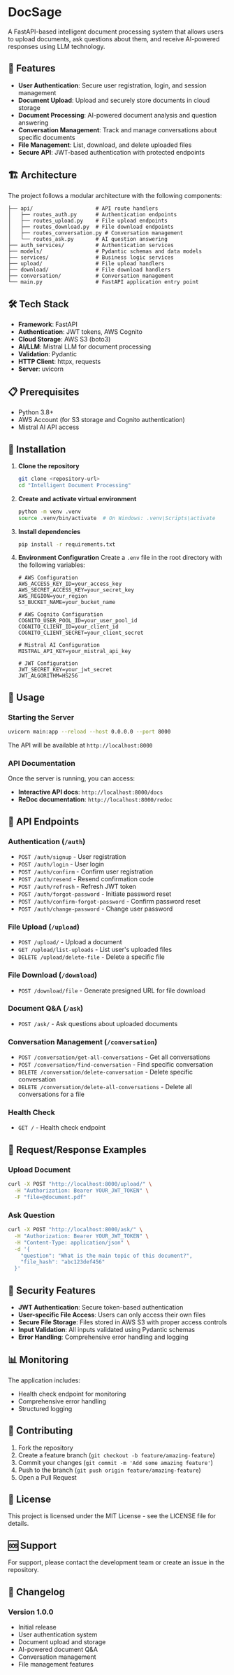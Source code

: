 # DocSage

A FastAPI-based intelligent document processing system that allows users to upload documents, ask questions about them, and receive AI-powered responses using LLM technology.

## 🚀 Features

- **User Authentication**: Secure user registration, login, and session management
- **Document Upload**: Upload and securely store documents in cloud storage
- **Document Processing**: AI-powered document analysis and question answering
- **Conversation Management**: Track and manage conversations about specific documents
- **File Management**: List, download, and delete uploaded files
- **Secure API**: JWT-based authentication with protected endpoints

## 🏗️ Architecture

The project follows a modular architecture with the following components:

```
├── api/                    # API route handlers
│   ├── routes_auth.py      # Authentication endpoints
│   ├── routes_upload.py    # File upload endpoints
│   ├── routes_download.py  # File download endpoints
│   ├── routes_conversation.py # Conversation management
│   └── routes_ask.py       # AI question answering
├── auth_services/          # Authentication services
├── models/                 # Pydantic schemas and data models
├── services/               # Business logic services
├── upload/                 # File upload handlers
├── download/               # File download handlers
├── conversation/           # Conversation management
└── main.py                 # FastAPI application entry point
```

## 🛠️ Tech Stack

- **Framework**: FastAPI
- **Authentication**: JWT tokens, AWS Cognito
- **Cloud Storage**: AWS S3 (boto3)
- **AI/LLM**: Mistral LLM for document processing
- **Validation**: Pydantic
- **HTTP Client**: httpx, requests
- **Server**: uvicorn

## 📋 Prerequisites

- Python 3.8+
- AWS Account (for S3 storage and Cognito authentication)
- Mistral AI API access

## 🔧 Installation

1. **Clone the repository**
   ```bash
   git clone <repository-url>
   cd "Intelligent Document Processing"
   ```

2. **Create and activate virtual environment**
   ```bash
   python -m venv .venv
   source .venv/bin/activate  # On Windows: .venv\Scripts\activate
   ```

3. **Install dependencies**
   ```bash
   pip install -r requirements.txt
   ```

4. **Environment Configuration**
   Create a `.env` file in the root directory with the following variables:
   ```env
   # AWS Configuration
   AWS_ACCESS_KEY_ID=your_access_key
   AWS_SECRET_ACCESS_KEY=your_secret_key
   AWS_REGION=your_region
   S3_BUCKET_NAME=your_bucket_name
   
   # AWS Cognito Configuration
   COGNITO_USER_POOL_ID=your_user_pool_id
   COGNITO_CLIENT_ID=your_client_id
   COGNITO_CLIENT_SECRET=your_client_secret
   
   # Mistral AI Configuration
   MISTRAL_API_KEY=your_mistral_api_key
   
   # JWT Configuration
   JWT_SECRET_KEY=your_jwt_secret
   JWT_ALGORITHM=HS256
   ```

## 🚀 Usage

### Starting the Server

```bash
uvicorn main:app --reload --host 0.0.0.0 --port 8000
```

The API will be available at `http://localhost:8000`

### API Documentation

Once the server is running, you can access:
- **Interactive API docs**: `http://localhost:8000/docs`
- **ReDoc documentation**: `http://localhost:8000/redoc`

## 🔗 API Endpoints

### Authentication (`/auth`)
- `POST /auth/signup` - User registration
- `POST /auth/login` - User login
- `POST /auth/confirm` - Confirm user registration
- `POST /auth/resend` - Resend confirmation code
- `POST /auth/refresh` - Refresh JWT token
- `POST /auth/forgot-password` - Initiate password reset
- `POST /auth/confirm-forgot-password` - Confirm password reset
- `POST /auth/change-password` - Change user password

### File Upload (`/upload`)
- `POST /upload/` - Upload a document
- `GET /upload/list-uploads` - List user's uploaded files
- `DELETE /upload/delete-file` - Delete a specific file

### File Download (`/download`)
- `POST /download/file` - Generate presigned URL for file download

### Document Q&A (`/ask`)
- `POST /ask/` - Ask questions about uploaded documents

### Conversation Management (`/conversation`)
- `POST /conversation/get-all-conversations` - Get all conversations
- `POST /conversation/find-conversation` - Find specific conversation
- `DELETE /conversation/delete-conversation` - Delete specific conversation
- `DELETE /conversation/delete-all-conversations` - Delete all conversations for a file

### Health Check
- `GET /` - Health check endpoint

## 📝 Request/Response Examples

### Upload Document
```bash
curl -X POST "http://localhost:8000/upload/" \
  -H "Authorization: Bearer YOUR_JWT_TOKEN" \
  -F "file=@document.pdf"
```

### Ask Question
```bash
curl -X POST "http://localhost:8000/ask/" \
  -H "Authorization: Bearer YOUR_JWT_TOKEN" \
  -H "Content-Type: application/json" \
  -d '{
    "question": "What is the main topic of this document?",
    "file_hash": "abc123def456"
  }'
```

## 🔐 Security Features

- **JWT Authentication**: Secure token-based authentication
- **User-specific File Access**: Users can only access their own files
- **Secure File Storage**: Files stored in AWS S3 with proper access controls
- **Input Validation**: All inputs validated using Pydantic schemas
- **Error Handling**: Comprehensive error handling and logging

## 📊 Monitoring

The application includes:
- Health check endpoint for monitoring
- Comprehensive error handling
- Structured logging

## 🤝 Contributing

1. Fork the repository
2. Create a feature branch (`git checkout -b feature/amazing-feature`)
3. Commit your changes (`git commit -m 'Add some amazing feature'`)
4. Push to the branch (`git push origin feature/amazing-feature`)
5. Open a Pull Request

## 📄 License

This project is licensed under the MIT License - see the LICENSE file for details.

## 🆘 Support

For support, please contact the development team or create an issue in the repository.

## 🔄 Changelog

### Version 1.0.0
- Initial release
- User authentication system
- Document upload and storage
- AI-powered document Q&A
- Conversation management
- File management features
